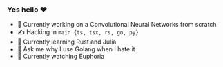 ### Yes hello ❤️

- 🔭 Currently working on a Convolutional Neural Networks from scratch
- ✍️ Hacking in `main.{ts, tsx, rs, go, py}`
- 🌱 Currently learning Rust and Julia
- 💬 Ask me why I use Golang when I hate it
- 🍿 Currently watching Euphoria
